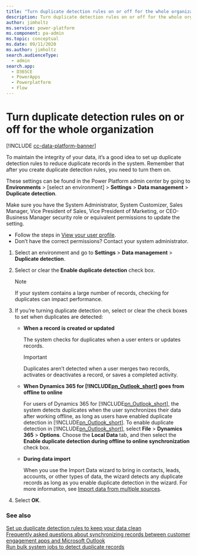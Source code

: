 ```yaml
---
title: "Turn duplicate detection rules on or off for the whole organization  | MicrosoftDocs"
description: Turn duplicate detection rules on or off for the whole organization 
author: jimholtz
ms.service: power-platform
ms.component: pa-admin
ms.topic: conceptual
ms.date: 09/11/2020
ms.author: jimholtz 
search.audienceType: 
  - admin
search.app:
  - D365CE
  - PowerApps
  - Powerplatform
  - Flow
---
```

# Turn duplicate detection rules on or off for the whole organization

[!INCLUDE [cc-data-platform-banner](../includes/cc-data-platform-banner.md)]

To maintain the integrity of your data, it’s a good idea to set up duplicate detection rules to reduce duplicate records in the system. Remember that after you create duplicate detection rules, you need to turn them on.  
  
These settings can be found in the Power Platform admin center by going to **Environments** > [select an environment] > **Settings** > **Data management** > **Duplicate detection**.

Make sure you have the System Administrator, System Customizer, Sales Manager, Vice President of Sales, Vice President of Marketing, or CEO-Business Manager security role or equivalent permissions to update the setting.

- Follow the steps in [View your user profile](https://docs.microsoft.com/powerapps/user/view-your-user-profile).
- Don’t have the correct permissions? Contact your system administrator.

  
1. Select an environment and go to **Settings** > **Data management** > **Duplicate detection**.
  
2. Select or clear the **Enable duplicate detection** check box.  
  
   > [!NOTE]
   > If your system contains a large number of records, checking for duplicates can impact performance.  
  
3. If you’re turning duplicate detection on, select or clear the check boxes to set when duplicates are detected:  
  
   - **When a record is created or updated**  
  
       The system checks for duplicates when a user enters or updates records.  
  
       > [!IMPORTANT]
       >  Duplicates aren’t detected when a user merges two records, activates or deactivates a record, or saves a completed activity.  
  
   - **When Dynamics 365 for [!INCLUDE[pn_Outlook_short](../includes/pn-outlook-short.md)] goes from offline to online**  
  
       For users of Dynamics 365 for [!INCLUDE[pn_Outlook_short](../includes/pn-outlook-short.md)], the system detects duplicates when the user synchronizes their data after working offline, as long as users have enabled duplicate detection in [!INCLUDE[pn_Outlook_short](../includes/pn-outlook-short.md)]. To enable duplicate detection in [!INCLUDE[pn_Outlook_short](../includes/pn-outlook-short.md)], select **File** > **Dynamics 365**  > **Options**. Choose the **Local Data** tab, and then select the **Enable duplicate detection during offline to online synchronization** check box.  
  
   - **During data import**  
  
       When you use the Import Data wizard to bring in contacts, leads, accounts, or other types of data, the wizard detects any duplicate records as long as you enable duplicate detection in the wizard. For more information, see [Import data from multiple sources](import-data-all-record-types.md).  
  
4. Select **OK**.  
  
### See also  
 [Set up duplicate detection rules to keep your data clean](set-up-duplicate-detection-rules-keep-data-clean.md)   
 [Frequently asked questions about synchronizing records between customer engagement apps and Microsoft Outlook](frequently-asked-questions-synchronizing-records-dynamics-365-and-outlook.md)   
 [Run bulk system jobs to detect duplicate records](run-bulk-system-jobs-detect-duplicate-records.md)

